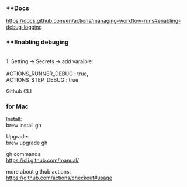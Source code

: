 ### **Docs

https://docs.github.com/en/actions/managing-workflow-runs#enabling-debug-logging

### **Enabling debuging

 <br>1. Setting -> Secrets -> add varaible:  
 <br> ACTIONS_RUNNER_DEBUG : true,
 <br> ACTIONS_STEP_DEBUG : true

Github CLI

### for Mac 
Install:
<br>brew install gh

Upgrade:
<br>brew upgrade gh

gh commands:
<br>https://cli.github.com/manual/


more about github actions:
<br>https://github.com/actions/checkout#usage